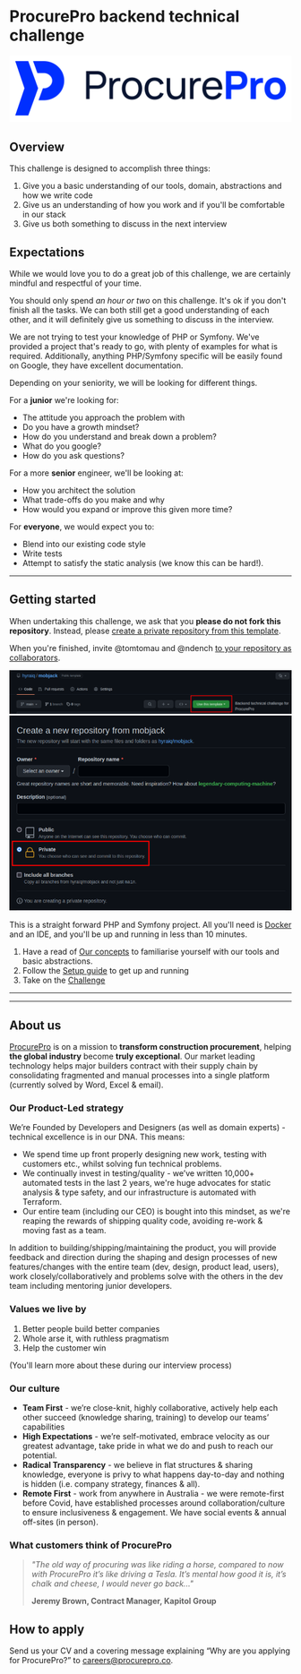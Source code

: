 # ProcurePro backend technical challenge

[![ProcurePro](/public/images/procurepro-logo.png)](https://procurepro.co)


## Overview

This challenge is designed to accomplish three things:

1. Give you a basic understanding of our tools, domain, abstractions and how we write code
2. Give us an understanding of how you work and if you'll be comfortable in our stack
3. Give us both something to discuss in the next interview

## Expectations

While we would love you to do a great job of this challenge, we are certainly mindful and respectful of your time.

You should only spend _an hour or two_ on this challenge. It's ok if you don't finish all the tasks. We can both still
get a good understanding of each other, and it will definitely give us something to discuss in the interview.

We are not trying to test your knowledge of PHP or Symfony. We've provided a project that's ready to go, with plenty
of examples for what is required. Additionally, anything PHP/Symfony specific will be easily found on Google, they have
excellent documentation.

Depending on your seniority, we will be looking for different things.

For a __junior__ we're looking for:

- The attitude you approach the problem with
- Do you have a growth mindset?
- How do you understand and break down a problem?
- What do you google?
- How do you ask questions?

For a more __senior__ engineer, we'll be looking at:

- How you architect the solution
- What trade-offs do you make and why
- How would you expand or improve this given more time?

For __everyone__, we would expect you to:

- Blend into our existing code style
- Write tests
- Attempt to satisfy the static analysis (we know this can be hard!).


---

## Getting started

When undertaking this challenge, we ask that you __please do not fork this repository__. Instead, please
[create a private repository from this template](https://docs.github.com/en/repositories/creating-and-managing-repositories/creating-a-repository-from-a-template).

When you're finished, invite @tomtomau and @ndench
[to your repository as collaborators](https://docs.github.com/en/account-and-profile/setting-up-and-managing-your-personal-account-on-github/managing-access-to-your-personal-repositories/inviting-collaborators-to-a-personal-repository).

![Use this template](/resources/use-this-template.png)
![Create private repsistory](/resources/create-private-repository.png)



This is a straight forward PHP and Symfony project. All you'll need is [Docker](https://www.docker.com/) and an IDE,
and you'll be up and running in less than 10 minutes.

1. Have a read of [Our concepts](/doc/concepts.md) to familiarise yourself with our tools and basic abstractions.
2. Follow the [Setup guide](/doc/setup.md) to get up and running
3. Take on the [Challenge](/doc/task.md)


---

---

## About us

[ProcurePro](https://procurepro.co) is on a mission to __transform construction procurement__, helping
__the global industry__ become __truly exceptional__. Our market leading technology helps major builders contract with
their supply chain by consolidating fragmented and manual processes into a single platform (currently solved by Word,
Excel & email).

### Our Product-Led strategy

We’re Founded by Developers and Designers (as well as domain experts) - technical excellence is in our DNA. This means:

- We spend time up front properly designing new work, testing with customers etc., whilst solving fun technical problems.
- We continually invest in testing/quality - we’ve written 10,000+ automated tests in the last 2 years, we're huge
  advocates for static analysis & type safety, and our infrastructure is automated with Terraform.
- Our entire team (including our CEO) is bought into this mindset, as we're reaping the rewards of shipping quality
  code, avoiding re-work & moving fast as a team.

In addition to building/shipping/maintaining the product, you will provide feedback and direction during the shaping and
design processes of new features/changes with the entire team (dev, design, product lead, users), work
closely/collaboratively and problems solve with the others in the dev team including mentoring junior developers.

### Values we live by

1. Better people build better companies
2. Whole arse it, with ruthless pragmatism
3. Help the customer win

(You'll learn more about these during our interview process)

### Our culture

- **Team First** - we’re close-knit, highly collaborative, actively help each other succeed (knowledge sharing,
  training) to develop our teams’ capabilities
- **High Expectations** - we’re self-motivated, embrace velocity as our greatest advantage, take pride in what we do and
  push to reach our potential.
- **Radical Transparency** - we believe in flat structures & sharing knowledge, everyone is privy to what happens
  day-to-day and nothing is hidden (i.e. company strategy, finances & all).
- **Remote First** - work from anywhere in Australia - we were remote-first before Covid, have established processes
  around collaboration/culture to ensure inclusiveness & engagement. We have social events & annual off-sites (in
  person).

### What customers think of ProcurePro

> *"The old way of procuring was like riding a horse, compared to now with ProcurePro it’s like driving a Tesla. It’s
mental how good it is, it’s chalk and cheese, I would never go back..."* 
> 
> **Jeremy Brown, Contract Manager, Kapitol Group**

## How to apply

Send us your CV and a covering message explaining “Why are you applying for ProcurePro?”
to [careers@procurepro.co](mailto:careers@procurepro.co).
